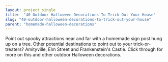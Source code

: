 ```yaml
---
layout: project_single
title:  "40 Outdoor Halloween Decorations To Trick Out Your House"
slug: "40-outdoor-halloween-decorations-to-trick-out-your-house"
parent: "homemade-halloween-decorations"
---
```

Point out spooky attractions near and far with a homemade sign post hung up on a tree. Other potential destinations to point out to your trick-or-treaters? Amityville, Elm Street and Frankenstein's Castle. Click through for more on this and other outdoor Halloween decorations.